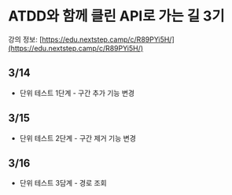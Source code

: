 # ATDD와 함께 클린 API로 가는 길 3기

강의 정보: [https://edu.nextstep.camp/c/R89PYi5H/](https://edu.nextstep.camp/c/R89PYi5H/)

## 3/14

- 단위 테스트 1단계 - 구간 추가 기능 변경

## 3/15

- 단위 테스트 2단계 - 구간 제거 기능 변경

## 3/16

- 단위 테스트 3담계 - 경로 조회
